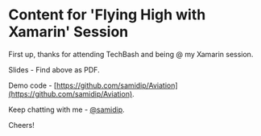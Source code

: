 Content for 'Flying High with Xamarin' Session
============

First up, thanks for attending TechBash and being @ my Xamarin session.

Slides - Find above as PDF.

Demo code - [https://github.com/samidip/Aviation](https://github.com/samidip/Aviation).

Keep chatting with me - [@samidip](https://twitter.com/samidip).

Cheers!